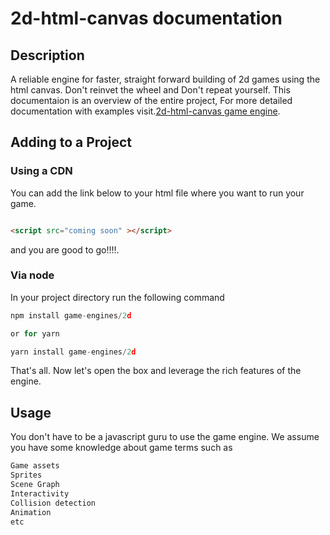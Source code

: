 # 2d-html-canvas documentation

## Description

A reliable engine for faster, straight forward building of 2d games using the html canvas.
Don't reinvet the wheel and Don't repeat yourself.
This documentaion is an overview of the entire project,
For more detailed documentation with examples visit.[2d-html-canvas game engine](http://www.codelordug.com/2d-html-canvas/docs).

## Adding to a Project

### Using a CDN

You can add the link below to your html file where you want to run your game.

```html

<script src="coming soon" ></script>

```

and you are good to go!!!!.

### Via node

In your project directory run the following command

```js
npm install game-engines/2d

or for yarn 

yarn install game-engines/2d

```

That's all.
Now let's open the box and leverage the rich features of the engine.

## Usage

You don't have to be a javascript guru to
use the game engine. We assume you have some
knowledge about game terms such as

```html
Game assets
Sprites
Scene Graph
Interactivity
Collision detection
Animation
etc
```
